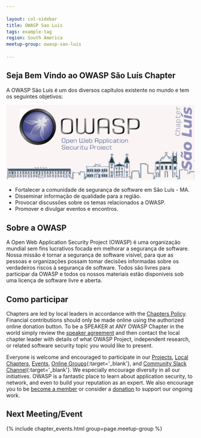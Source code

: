 ```yaml
---

layout: col-sidebar
title: OWASP Sao Luis
tags: example-tag
region: South America
meetup-group: owasp-sao-luis

---
```



## Seja Bem Vindo ao OWASP São Luís Chapter
A OWASP São Luís é um dos diversos capítulos existente no mundo e tem os seguintes objetivos:

<img src="https://github.com/OWASP/www-chapter-sao-luis/blob/main/assets/images/Logo.png">

- Fortalecer a comunidade de segurança de software em São Luís - MA.
- Disseminar informação de qualidade para a região.
- Provocar discussões sobre os temas relacionados a OWASP.
- Promover e divulgar eventos e encontros.


## Sobre a OWASP
A Open Web Application Security Project (OWASP) é uma organização mundial sem fins lucrativos focada em melhorar a segurança de software. Nossa missão é tornar a segurança de software visível, para que as pessoas e organizações possam tomar decisões informadas sobre os verdadeiros riscos à segurança de software. Todos são livres para participar da OWASP e todos os nossos materiais estão disponíveis sob uma licença de software livre e aberta.

## Como participar 

Chapters are led by local leaders in accordance with the [Chapters Policy](/www-policy/operational/chapters). Financial contributions should only be made online using the authorized online donation button. To be a SPEAKER at ANY OWASP Chapter in the world simply review the [speaker agreement](/www-policy/legal/speaker-agreement) and then contact the local chapter leader with details of what OWASP Project, independent research, or related software security topic you would like to present.

Everyone is welcome and encouraged to participate in our [Projects](/projects/), [Local Chapters](/chapters/), [Events](/events/), [Online Groups](https://groups.google.com/a/owasp.com/){:target='_blank'}, and [Community Slack Channel](https://owasp.slack.com/){:target='_blank'}. We especially encourage diversity in all our initiatives. OWASP is a fantastic place to learn about application security, to network, and even to build your reputation as an expert. We also encourage you to be [become a member](/membership/) or consider a [donation](/donate/) to support our ongoing work.

Next Meeting/Event <!-- You should keep this section as it will populate your meetup events -->
---------------------
{% include chapter_events.html group=page.meetup-group %}

